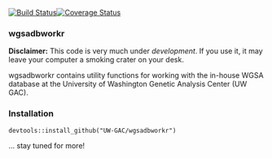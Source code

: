 [![Build Status](https://travis-ci.org/UW-GAC/wgsadbworkr.svg?branch=develop)](https://travis-ci.org/UW-GAC/wgsadbworkr)[![Coverage Status](https://img.shields.io/codecov/c/github/UW-GAC/wgsadbworkr/develop.svg)](https://codecov.io/github/UW-GAC/wgsadbworkr?branch=develop)

### wgsadbworkr

**Disclaimer:** This code is very much under *development*. If you use it, it may leave your computer a smoking crater on your desk.

wgsadbworkr contains utility functions for working with the in-house WGSA database at the University of Washington Genetic Analysis Center (UW GAC).

### Installation

``` {.r}
devtools::install_github("UW-GAC/wgsadbworkr")
```

... stay tuned for more!
